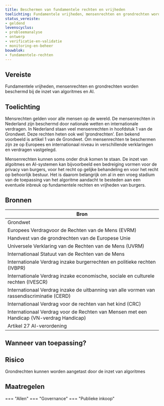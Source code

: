 ```yaml
---
title: Beschermen van fundamentele rechten en vrijheden
toelichting: Fundamentele vrijheden, mensenrechten en grondrechten worden beschermd bij de inzet van algoritmes en AI.
status_vereiste:
- geldend
levenscyclus:
- probleemanalyse
- ontwerp
- verificatie-en-validatie
- monitoring-en-beheer
bouwblok:
- fundamentele-rechten
---
```


<!-- tags -->
## Vereiste

Fundamentele vrijheden, mensenrechten en grondrechten worden beschermd bij de inzet van algoritmes en AI.

## Toelichting

Mensrechten gelden voor alle mensen op de wereld.
De mensenrechten in Nederland zijn beschermd door nationale wetten en internationale verdragen.
In Nederland staan veel mensenrechten in hoofdstuk 1 van de Grondwet.
Deze rechten heten ook wel ’grondrechten’.
Een bekend voorbeeld is artikel 1 van de Grondwet.
Om mensenrechten te beschermen zijn ze op Europees en internationaal niveau in verschillende verklaringen en verdragen vastgelegd.


Mensenrechten kunnen soms onder druk komen te staan.
De inzet van algoitmes en AI-systemen kan bijvoorbeeld een bedreiging vormen voor de privacy van burgers, voor het  recht op gelijke behandeling en voor het recht op behoorlijk bestuur.
Het is daarom belangrijk om al in een vroeg stadium van de toepassing van het algoritme aandacht te besteden aan een eventuele inbreuk op fundamentele rechten en vrijheden van burgers.

## Bronnen

| Bron                        |
|-----------------------------|
|Grondwet|
|Europees Verdragvoor de Rechten van de Mens (EVRM)|
|Handvest van de grondrechten van de Europese Unie|
|Universele Verklaring van de Rechten van de Mens (UVRM)|
|Internationaal Statuut van de Rechten van de Mens|
|Internationale Verdrag inzake burgerrechten en politieke rechten (IVBPR)|
|Internationale Verdrag inzake economische, sociale en culturele rechten (IVESCR)|
|Internationaal Verdrag inzake de uitbanning van alle vormen van rassendiscriminatie (CERD)|
|Internationaal Verdrag voor de rechten van het kind (CRC)|
|Internationaal Verdrag voor de Rechten van Mensen met een Handicap (VN-verdrag Handicap)|
|Artikel 27 AI-verordening|

## Wanneer van toepassing?


## Risico

Grondrechten kunnen worden aangetast door de inzet van algoritmes

## Maatregelen

=== "Allen"
	<!-- list_maatregelen vereiste/fundamentele_rechten -->
=== "Governance"
	<!-- list_maatregelen vereiste/fundamentele_rechten boubwlok/governance -->
=== "Publieke inkoop"
	<!-- list_maatregelen vereiste/fundamentele_rechten bouwblok/publieke-inkoop -->
